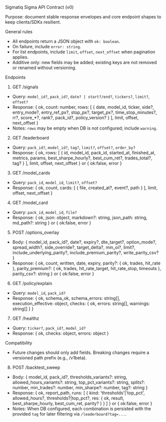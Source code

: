 Sigmatiq Sigma API Contract (v0)

Purpose: document stable response envelopes and core endpoint shapes to keep clients/SDKs resilient.

General rules
- All endpoints return a JSON object with `ok: boolean`.
- On failure, include `error: string`.
- For list endpoints, include `limit`, `offset`, `next_offset` when pagination applies.
- Additive only: new fields may be added; existing keys are not removed or renamed without versioning.

Endpoints

1) GET /signals
- Query: `model_id?`, `pack_id?`, `date? | start?/end?`, `tickers?`, `limit?`, `offset?`
- Response:
  { ok, count: number, rows: [ { date, model_id, ticker, side?, entry_mode?, entry_ref_px?, stop_px?, target_px?, time_stop_minutes?, rr?, score_*?, rank?, pack_id?, policy_version? } ], limit, offset, next_offset }
- Notes: `rows` may be empty when DB is not configured; include `warning`.

2) GET /leaderboard
- Query: `pack_id?`, `model_id?`, `tag?`, `limit?`, `offset?`, `order_by?`
- Response: { ok, rows: [ { id, model_id, pack_id, started_at, finished_at, metrics, params, best_sharpe_hourly?, best_cum_ret?, trades_total?, tag? } ], limit, offset, next_offset } or { ok:false, error }

3) GET /model_cards
- Query: `pack_id`, `model_id`, `limit?`, `offset?`
- Response: { ok, count, cards: [ { file, created_at?, event?, path } ], limit, offset, next_offset }

4) GET /model_card
- Query: `pack_id`, `model_id`, `file?`
- Response: { ok, json: object, markdown?: string, json_path: string, md_path?: string } or { ok:false, error }

5) POST /options_overlay
- Body: { model_id, pack_id?, date?, expiry?, dte_target?, option_mode?, spread_width?, side_override?, target_delta?, min_oi?, limit?, include_underlying_parity?, include_premium_parity?, write_parity_csv? }
- Response: { ok, count, written, date, expiry, parity?: { ok, trades, hit_rate }, parity_premium?: { ok, trades, hit_rate_target, hit_rate_stop, timeouts }, parity_csv?: string } or { ok:false, error }

6) GET /policy/explain
- Query: `model_id`, `pack_id?`
- Response: { ok, schema_ok, schema_errors: string[], execution_effective: object, checks: { ok, errors: string[], warnings: string[] } }

7) GET /healthz
- Query: `ticker?`, `pack_id?`, `model_id?`
- Response: { ok, checks: object, errors: object }

Compatibility
- Future changes should only add fields. Breaking changes require a versioned path prefix (e.g., /v1beta).
8) POST /backtest_sweep
- Body: { model_id, pack_id?, thresholds_variants?: string, allowed_hours_variants?: string, top_pct_variants?: string, splits?: number, min_trades?: number, min_sharpe?: number, tag?: string }
- Response: { ok, report_path, runs: [ { kind: 'thresholds'|'top_pct', allowed_hours?, thresholds?|top_pct?, res: { ok, result, best_sharpe_hourly, best_cum_ret, parity? } } ] } or { ok:false, error }
- Notes: When DB configured, each combination is persisted with the provided `tag` for later filtering via `/leaderboard?tag=...`.

